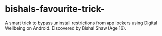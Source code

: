 # bishals-favourite-trick-
A smart trick to bypass uninstall restrictions from app lockers using Digital Wellbeing on Android. Discovered by Bishal Shaw (Age 16).
